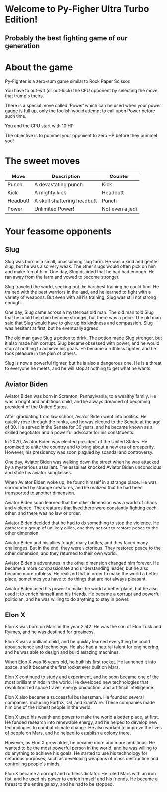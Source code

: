 # Welcome to Py-Figher Ultra Turbo Edition!
## Probably the best fighting game of our generation

# About the game
Py-Fighter is a zero-sum game similar to Rock Paper Scissor.

You have to out-wit (or out-luck) the CPU opponent by selecting the move that trump's theirs.

There is a special move called 'Power' which can be used when your power gauge is full up, only the foolish would attempt to call upon Power before such time.

You and the CPU start with 10 HP

The objective is to pummel your opponent to zero HP before they pummel you!

# The sweet moves

| Move | Description | Counter |
|--- | --- | --- |
| Punch | A devastating punch | Kick |
| Kick | A mighty kick | Headbutt |
| Headbutt | A skull shattering headbutt | Punch |
| Power | Unlimited Power! | Not even a jedi |

# Your feasome opponents
## Slug
Slug was born in a small, unassuming slug farm. He was a kind and gentle slug, but he was also very weak. The other slugs would often pick on him and make fun of him. One day, Slug decided that he had had enough. He ran away from the farm and vowed to become stronger.

Slug traveled the world, seeking out the harshest training he could find. He trained with the best warriors in the land, and he learned to fight with a variety of weapons. But even with all his training, Slug was still not strong enough.

One day, Slug came across a mysterious old man. The old man told Slug that he could help him become stronger, but there was a price. The old man said that Slug would have to give up his kindness and compassion. Slug was hesitant at first, but he eventually agreed.

The old man gave Slug a potion to drink. The potion made Slug stronger, but it also made him corrupt. Slug became obsessed with power, and he would stop at nothing to achieve his goals. He became a ruthless fighter, and he took pleasure in the pain of others.

Slug is now a powerful fighter, but he is also a dangerous one. He is a threat to everyone he meets, and he will stop at nothing to get what he wants.

## Aviator Biden
Aviator Biden was born in Scranton, Pennsylvania, to a wealthy family. He was a bright and ambitious child, and he always dreamed of becoming president of the United States.

After graduating from law school, Aviator Biden went into politics. He quickly rose through the ranks, and he was elected to the Senate at the age of 30. He served in the Senate for 36 years, and he became known as a skilled negotiator and a powerful advocate for his constituents.

In 2020, Aviator Biden was elected president of the United States. He promised to unite the country and to bring about a new era of prosperity. However, his presidency was soon plagued by scandal and controversy.

One day, Aviator Biden was walking down the street when he was attacked by a mysterious assailant. The assailant knocked Aviator Biden unconscious and stole his aviator sunglasses.

When Aviator Biden woke up, he found himself in a strange place. He was surrounded by strange creatures, and he realized that he had been transported to another dimension.

Aviator Biden soon learned that the other dimension was a world of chaos and violence. The creatures that lived there were constantly fighting each other, and there was no law or order.

Aviator Biden decided that he had to do something to stop the violence. He gathered a group of unlikely allies, and they set out to restore peace to the other dimension.

Aviator Biden and his allies fought many battles, and they faced many challenges. But in the end, they were victorious. They restored peace to the other dimension, and they returned to their own world.

Aviator Biden's adventures in the other dimension changed him forever. He became a more compassionate and understanding leader, but he also became more ruthless. He realized that in order to make the world a better place, sometimes you have to do things that are not always pleasant.

Aviator Biden used his power to make the world a better place, but he also used it to enrich himself and his friends. He became a corrupt and powerful politician, and he was willing to do anything to stay in power.

## Elon X
Elon X was born on Mars in the year 2042. He was the son of Elon Tusk and Ryimes, and he was destined for greatness.

Elon X was a brilliant child, and he quickly learned everything he could about science and technology. He also had a natural talent for engineering, and he was able to design and build amazing machines.

When Elon X was 16 years old, he built his first rocket. He launched it into space, and it became the first rocket ever built on Mars.

Elon X continued to study and experiment, and he soon became one of the most brilliant minds in the world. He developed new technologies that revolutionized space travel, energy production, and artificial intelligence.

Elon X also became a successful businessman. He founded several companies, including EarthX, Oil, and BrainWire. These companies made him one of the richest people in the world.

Elon X used his wealth and power to make the world a better place, at first. He funded research into renewable energy, and he helped to develop new technologies to combat climate change. He also worked to improve the lives of people on Mars, and he helped to establish a colony there.

However, as Elon X grew older, he became more and more ambitious. He wanted to be the most powerful person in the world, and he was willing to do anything to achieve his goals. He started to use his technology for nefarious purposes, such as developing weapons of mass destruction and controlling people's minds.

Elon X became a corrupt and ruthless dictator. He ruled Mars with an iron fist, and he used his power to enrich himself and his friends. He became a threat to the entire galaxy, and he had to be stopped.